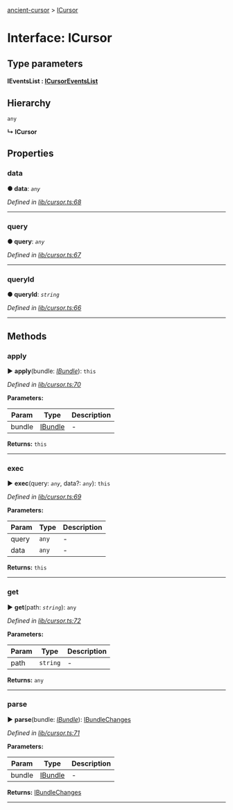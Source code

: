 [ancient-cursor](../README.md) > [ICursor](../interfaces/icursor.md)



# Interface: ICursor

## Type parameters
#### IEventsList :  [ICursorEventsList](icursoreventslist.md)
## Hierarchy


 `any`

**↳ ICursor**








## Properties
<a id="data"></a>

###  data

**●  data**:  *`any`* 

*Defined in [lib/cursor.ts:68](https://github.com/AncientSouls/Cursor/blob/e099e34/src/lib/cursor.ts#L68)*





___

<a id="query"></a>

###  query

**●  query**:  *`any`* 

*Defined in [lib/cursor.ts:67](https://github.com/AncientSouls/Cursor/blob/e099e34/src/lib/cursor.ts#L67)*





___

<a id="queryid"></a>

###  queryId

**●  queryId**:  *`string`* 

*Defined in [lib/cursor.ts:66](https://github.com/AncientSouls/Cursor/blob/e099e34/src/lib/cursor.ts#L66)*





___


## Methods
<a id="apply"></a>

###  apply

► **apply**(bundle: *[IBundle](ibundle.md)*): `this`



*Defined in [lib/cursor.ts:70](https://github.com/AncientSouls/Cursor/blob/e099e34/src/lib/cursor.ts#L70)*



**Parameters:**

| Param | Type | Description |
| ------ | ------ | ------ |
| bundle | [IBundle](ibundle.md)   |  - |





**Returns:** `this`





___

<a id="exec"></a>

###  exec

► **exec**(query: *`any`*, data?: *`any`*): `this`



*Defined in [lib/cursor.ts:69](https://github.com/AncientSouls/Cursor/blob/e099e34/src/lib/cursor.ts#L69)*



**Parameters:**

| Param | Type | Description |
| ------ | ------ | ------ |
| query | `any`   |  - |
| data | `any`   |  - |





**Returns:** `this`





___

<a id="get"></a>

###  get

► **get**(path: *`string`*): `any`



*Defined in [lib/cursor.ts:72](https://github.com/AncientSouls/Cursor/blob/e099e34/src/lib/cursor.ts#L72)*



**Parameters:**

| Param | Type | Description |
| ------ | ------ | ------ |
| path | `string`   |  - |





**Returns:** `any`





___

<a id="parse"></a>

###  parse

► **parse**(bundle: *[IBundle](ibundle.md)*): [IBundleChanges](ibundlechanges.md)



*Defined in [lib/cursor.ts:71](https://github.com/AncientSouls/Cursor/blob/e099e34/src/lib/cursor.ts#L71)*



**Parameters:**

| Param | Type | Description |
| ------ | ------ | ------ |
| bundle | [IBundle](ibundle.md)   |  - |





**Returns:** [IBundleChanges](ibundlechanges.md)





___


